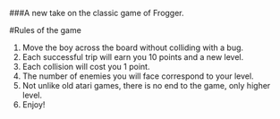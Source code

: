 ###A new take on the classic game of Frogger.

#Rules of the game
1. Move the boy across the board without colliding with a bug.
2. Each successful trip will earn you 10 points and a new level.
3. Each collision will cost you 1 point.
4. The number of enemies you will face correspond to your level.
5. Not unlike old atari games, there is no end to the game, only higher level.
6. Enjoy!

